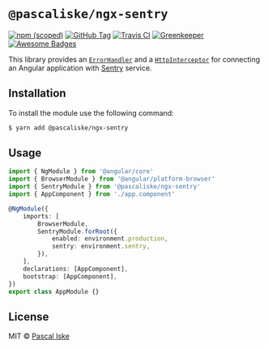 # `@pascaliske/ngx-sentry`

[![npm (scoped)](https://img.shields.io/npm/v/@pascaliske/ngx-sentry.svg?style=flat-square)](https://www.npmjs.com/package/@pascaliske/ngx-sentry) [![GitHub Tag](https://img.shields.io/github/tag/pascaliske/ngx-sentry.svg?style=flat-square)](https://github.com/pascaliske/ngx-sentry) [![Travis CI](https://img.shields.io/travis/com/pascaliske/ngx-sentry/master.svg?style=flat-square)](https://travis-ci.com/pascaliske/ngx-sentry) [![Greenkeeper](https://badges.greenkeeper.io/pascaliske/ngx-sentry.svg?style=flat-square)](https://greenkeeper.io) [![Awesome Badges](https://img.shields.io/badge/badges-awesome-green.svg?style=flat-square)](https://github.com/Naereen/badges)

This library provides an [`ErrorHandler`](https://angular.io/api/core/ErrorHandler) and a [`HttpInterceptor`](https://angular.io/guide/http#intercepting-requests-and-responses) for connecting an Angular application with [Sentry](https://sentry.io) service.

## Installation

To install the module use the following command:

```bash
$ yarn add @pascaliske/ngx-sentry
```

## Usage

```typescript
import { NgModule } from '@angular/core'
import { BrowserModule } from '@angular/platform-browser'
import { SentryModule } from '@pascaliske/ngx-sentry'
import { AppComponent } from './app.component'

@NgModule({
    imports: [
        BrowserModule,
        SentryModule.forRoot({
            enabled: environment.production,
            sentry: environment.sentry,
        }),
    ],
    declarations: [AppComponent],
    bootstrap: [AppComponent],
})
export class AppModule {}
```

## License

MIT © [Pascal Iske](https://pascal-iske.de)
